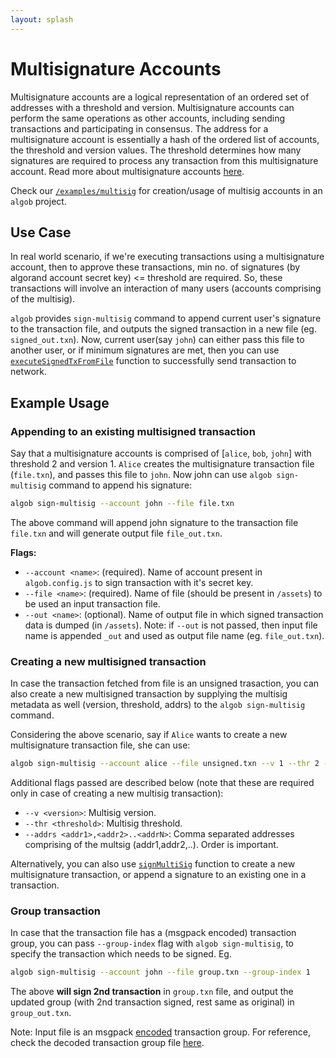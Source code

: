 ```yaml
---
layout: splash
---
```


# Multisignature Accounts

Multisignature accounts are a logical representation of an ordered set of addresses with a threshold and version. Multisignature accounts can perform the same operations as other accounts, including sending transactions and participating in consensus. The address for a multisignature account is essentially a hash of the ordered list of accounts, the threshold and version values. The threshold determines how many signatures are required to process any transaction from this multisignature account. Read more about multisignature accounts [here](https://developer.algorand.org/docs/features/accounts/create/#multisignature).

Check our [`/examples/multisig`](https://github.com/scale-it/algo-builder/tree/master/examples/multisig) for creation/usage of multisig accounts in an `algob` project.

## Use Case

In real world scenario, if we're executing transactions using a multisignature account, then to approve these transactions, min no. of signatures (by algorand account secret key) <= threshold are required. So, these transactions will involve an interaction of many users (accounts comprising of the multisig).

`algob` provides `sign-multisig` command to append current user's signature to the transaction file, and outputs the signed transaction in a new file (eg. `signed_out.txn`). Now, current user(say `john`) can either pass this file to another user, or if minimum signatures are met, then you can use [`executeSignedTxFromFile`](https://algobuilder.dev/api/algob/modules.html#executesignedtxnfromfile) function to successfully send transaction to network.

## Example Usage

### Appending to an existing multisigned transaction

Say that a multisignature accounts is comprised of [`alice`, `bob`, `john`] with threshold 2 and version 1. `Alice` creates the multisignature transaction file (`file.txn`), and passes this file to `john`. Now john can use `algob sign-multisig` command to append his signature:

```bash
algob sign-multisig --account john --file file.txn
```

The above command will append john signature to the transaction file `file.txn` and will generate output file `file_out.txn`.

**Flags:**

- `--account <name>`: (required). Name of account present in `algob.config.js` to sign transaction with it's secret key.
- `--file <name>`: (required). Name of file (should be present in `/assets`) to be used an input transaction file.
- `--out <name>`: (optional). Name of output file in which signed transaction data is dumped (in `/assets`). Note: if `--out` is not passed, then input file name is appended `_out` and used as output file name (eg. `file_out.txn`).

### Creating a new multisigned transaction

In case the transaction fetched from file is an unsigned trasaction, you can also create a new multisigned transaction by supplying the multisig metadata as well (version, threshold, addrs) to the `algob sign-multisig` command.

Considering the above scenario, say if `Alice` wants to create a new multisignature transaction file, she can use:

```bash
algob sign-multisig --account alice --file unsigned.txn --v 1 --thr 2 --addrs <alice-addr>,<bob-addr>,<john-addr>
```

Additional flags passed are described below (note that these are required only in case of creating a new multisig transaction):

- `--v <version>`: Multisig version.
- `--thr <threshold>`: Multisig threshold.
- `--addrs <addr1>,<addr2>..<addrN>`: Comma separated addresses comprising of the multsig (addr1,addr2,..). Order is important.

Alternatively, you can also use [`signMultiSig`](https://algobuilder.dev/api/algob/modules.html#signmultisig) function to create a new multisignature transaction, or append a signature to an existing one in a transaction.

### Group transaction

In case that the transaction file has a (msgpack encoded) transaction group, you can pass `--group-index` flag with `algob sign-multisig`, to specify the transaction which needs to be signed. Eg.

```bash
algob sign-multisig --account john --file group.txn --group-index 1
```

The above **will sign 2nd transaction** in `group.txn` file, and output the updated group (with 2nd transaction signed, rest same as original) in `group_out.txn`.

Note: Input file is an msgpack [encoded](https://github.com/algorand/go-algorand/blob/master/cmd/tealdbg/samples/txn_group.msgp) transaction group. For reference, check the decoded transaction group file [here](https://github.com/algorand/go-algorand/blob/master/cmd/tealdbg/samples/txn_group.json).

